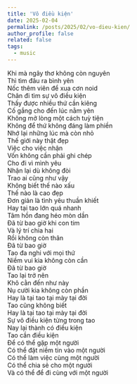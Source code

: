 ```yaml
---
title: 'Vô điều kiện'
date: 2025-02-04
permalink: /posts/2025/02/vo-dieu-kien/
author_profile: false
related: false
tags:
  - music
---
```

<p>
Khi mà ngây thơ không còn nguyên<br>
Thì tìm đâu ra bình yên<br>
Nốc thêm viên để xua cơn noid<br>
Chân đi tìm sự vô điều kiện<br>
Thấy được nhiều thứ cần kiêng<br>
Cố gắng cho đến lúc nằm yên<br>
Không mở lòng một cách tuỳ tiện<br>
Không để thứ không đáng làm phiền<br>
Nhớ lại những lúc mà còn nhỏ<br>
Thế giới này thật đẹp<br>
Việc cho việc nhận<br>
Vốn không cần phải ghi chép<br>
Cho đi vì mình yêu<br>
Nhận lại dù không đòi<br>
Trao ai cũng như vậy<br>
Không biết thế nào xấu<br>
Thế nào là cao đẹp<br>
Đơn giản là tình yêu thuần khiết<br>
Hay tại tao lớn quá nhanh<br>
Tâm hồn đang héo mòn dần<br>
Đã từ bao giờ khi con tim<br>
Và lý trí chia hai<br>
Rồi không còn thân<br>
Đã từ bao giờ<br>
Tao đa nghi với mọi thứ<br>
Niềm vui kia không còn cần<br>
Đã từ bao giờ<br>
Tao lại trở nên<br>
Khô cằn đến như này<br>
Nụ cười kia không còn phần<br>
Hay là tại tao tại mày tại đời<br>
Tao cũng không biết<br>
Hay là tại tao tại mày tại đời<br>
Sự vô điều kiện từng trong tao<br>
Nay lại thành có điều kiện<br>
Tao cần điều kiện<br>
Để có thể gặp một người<br>
Có thể đặt niềm tin vào một người<br>
Có thể làm việc cùng một người<br>
Có thể chia sẻ cho một người<br>
Và có thể để đi cùng với một người<br>
</p>